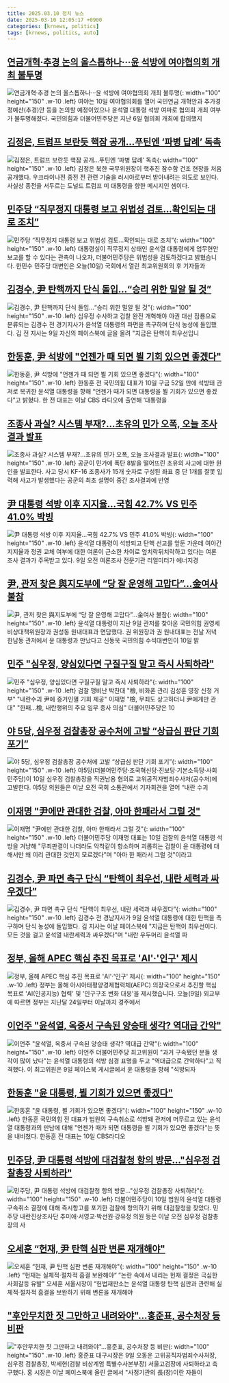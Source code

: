 ```yaml
---
title: 2025.03.10 정치 뉴스
date: 2025-03-10 12:05:17 +0900
categories: [krnews, politics]
tags: [krnews, politics, auto]
---
```

## [연금개혁·추경 논의 올스톱하나···윤 석방에 여야협의회 개최 불투명](https://n.news.naver.com/mnews/article/032/0003355619)

![연금개혁·추경 논의 올스톱하나···윤 석방에 여야협의회 개최 불투명](https://mimgnews.pstatic.net/image/origin/032/2025/03/10/3355619.jpg?type=nf220_150){: width="100" height="150" .w-10 .left}
여야는 10일 여야협의회를 열어 국민연금 개혁안과 추가경정예산(추경)안 등을 논의할 예정이었으나 윤석열 대통령 석방 여파로 협의회 개최 여부가 불투명해졌다. 국민의힘과 더불어민주당은 지난 6일 협의회 개최에 합의했지

## [김정은, 트럼프 보란듯 핵잠 공개…푸틴엔 ‘파병 답례’ 독촉](https://n.news.naver.com/mnews/article/025/0003425650)

![김정은, 트럼프 보란듯 핵잠 공개…푸틴엔 ‘파병 답례’ 독촉](https://mimgnews.pstatic.net/image/origin/025/2025/03/10/3425650.jpg?type=nf220_150){: width="100" height="150" .w-10 .left}
김정은 북한 국무위원장이 핵추진 잠수함 건조 현장을 처음 공개했다. 우크라이나전 종전 전 관련 기술을 러시아로부터 받아내려는 의도로 보인다. 사실상 종전을 서두르는 도널드 트럼프 미 대통령을 향한 메시지인 셈이다.

## [민주당 “직무정지 대통령 보고 위법성 검토…확인되는 대로 조치”](https://n.news.naver.com/mnews/article/056/0011907608)

![민주당 “직무정지 대통령 보고 위법성 검토…확인되는 대로 조치”](https://mimgnews.pstatic.net/image/origin/056/2025/03/10/11907608.jpg?type=nf220_150){: width="100" height="150" .w-10 .left}
대통령실이 직무정지 상태인 윤석열 대통령에게 업무현안보고를 할 수 있다는 관측이 나오자, 더불어민주당은 위법성을 검토하겠다고 밝혔습니다. 한민수 민주당 대변인은 오늘(10일) 국회에서 열린 최고위원회의 후 기자들과

## [김경수, 尹 탄핵까지 단식 돌입…“승리 위한 밀알 될 것”](https://n.news.naver.com/mnews/article/021/0002695141)

![김경수, 尹 탄핵까지 단식 돌입…“승리 위한 밀알 될 것”](https://mimgnews.pstatic.net/image/origin/021/2025/03/09/2695141.jpg?type=nf220_150){: width="100" height="150" .w-10 .left}
심우정 수사하고 검찰 완전 개혁해야 야권 대선 잠룡으로 분류되는 김경수 전 경기지사가 윤석열 대통령의 파면을 촉구하며 단식 농성에 돌입했다. 김 전 지사는 9일 자신의 페이스북에 글을 올려 "지금은 탄핵이 최우선입니

## [한동훈, 尹 석방에 "언젠가 때 되면 뵐 기회 있으면 좋겠다"](https://n.news.naver.com/mnews/article/011/0004459327)

![한동훈, 尹 석방에 "언젠가 때 되면 뵐 기회 있으면 좋겠다"](https://mimgnews.pstatic.net/image/origin/011/2025/03/10/4459327.jpg?type=nf220_150){: width="100" height="150" .w-10 .left}
한동훈 전 국민의힘 대표가 10일 구금 52일 만에 석방돼 관저로 복귀한 윤석열 대통령을 향해 “언젠가 때가 되면 대통령을 뵐 기회가 있으면 좋겠다”고 밝혔다. 한 전 대표는 이날 CBS 라디오에 출연해 ‘대통령을

## [조종사 과실? 시스템 부재?…초유의 민가 오폭, 오늘 조사결과 발표](https://n.news.naver.com/mnews/article/008/0005163199)

![조종사 과실? 시스템 부재?…초유의 민가 오폭, 오늘 조사결과 발표](https://mimgnews.pstatic.net/image/origin/008/2025/03/10/5163199.jpg?type=nf220_150){: width="100" height="150" .w-10 .left}
공군이 민가에 폭탄 8발을 떨어뜨린 초유의 사고에 대한 원인을 발표한다. 사고 당시 KF-16 조종사가 15개 숫자로 구성된 좌표 중 단 1개를 잘못 입력해 사고가 발생했다는 공군의 최초 설명이 중간 조사결과에 반영

## [尹 대통령 석방 이후 지지율…국힘 42.7% VS 민주 41.0% 박빙](https://n.news.naver.com/mnews/article/088/0000935081)

![尹 대통령 석방 이후 지지율…국힘 42.7% VS 민주 41.0% 박빙](https://mimgnews.pstatic.net/image/origin/088/2025/03/10/935081.jpg?type=nf220_150){: width="100" height="150" .w-10 .left}
윤석열 대통령이 석방되고 탄핵 선고를 앞둔 가운데 여야간 지지율과 정권 교체 여부에 대한 여론이 근소한 차이로 엎치락뒤치락하고 있다는 여론 조사 결과가 주목받고 있다. 9일 오전 여론조사 전문기관 리얼미터가 에너지경

## [尹, 관저 찾은 與지도부에 “당 잘 운영해 고맙다”…金여사 불참](https://n.news.naver.com/mnews/article/005/0001761981)

![尹, 관저 찾은 與지도부에 “당 잘 운영해 고맙다”…金여사 불참](https://mimgnews.pstatic.net/image/origin/005/2025/03/10/1761981.jpg?type=nf220_150){: width="100" height="150" .w-10 .left}
윤석열 대통령이 지난 9일 관저를 찾아온 국민의힘 권영세 비상대책위원장과 권성동 원내대표과 면담했다. 권 위원장과 권 원내대표는 전날 저녁 한남동 관저에서 윤 대통령과 만났다고 신동욱 국민의힘 수석대변인이 10일 밝

## [민주 "심우정, 양심있다면 구질구질 말고 즉시 사퇴하라"](https://n.news.naver.com/mnews/article/079/0004000042)

![민주 "심우정, 양심있다면 구질구질 말고 즉시 사퇴하라"](https://mimgnews.pstatic.net/image/origin/079/2025/03/10/4000042.jpg?type=nf220_150){: width="100" height="150" .w-10 .left}
검찰 맹비난 박찬대 "檢, 비화폰 관리 김성훈 영장 신청 거부" "내란수괴 尹에 증거인멸 기회 제공" 이재명 "檢, 무죄도 상고하더니 尹에게만 관대" "한패…檢, 내란행위의 주요 임무 종사 의심" 더불어민주당은 10

## [야 5당, 심우정 검찰총장 공수처에 고발 “상급심 판단 기회 포기”](https://n.news.naver.com/mnews/article/028/0002734840)

![야 5당, 심우정 검찰총장 공수처에 고발 “상급심 판단 기회 포기”](https://mimgnews.pstatic.net/image/origin/028/2025/03/10/2734840.jpg?type=nf220_150){: width="100" height="150" .w-10 .left}
야5당(더불어민주당·조국혁신당·진보당·기본소득당·사회민주당)이 10일 심우정 검찰총장을 직권남용 혐의로 고위공직자범죄수사처(공수처)에 고발한다. 야5당 의원들은 이날 오전 국회 소통관에서 기자회견을 열어 “내란 수괴

## [이재명 "尹에만 관대한 검찰, 아마 한패라서 그럴 것"](https://n.news.naver.com/mnews/article/660/0000080961)

![이재명 "尹에만 관대한 검찰, 아마 한패라서 그럴 것"](https://mimgnews.pstatic.net/image/origin/660/2025/03/10/80961.jpg?type=nf220_150){: width="100" height="150" .w-10 .left}
더불어민주당 이재명 대표는 10일 검찰의 윤석열 대통령 석방을 겨냥해 "무죄판결이 나더라도 악착같이 항소하며 괴롭히는 검찰이 윤 대통령에 대해서만 왜 이리 관대한 것인지 모르겠다"며 "아마 한 패라서 그럴 것"이라고

## [김경수, 尹 파면 촉구 단식 “탄핵이 최우선, 내란 세력과 싸우겠다”](https://n.news.naver.com/mnews/article/469/0000852783)

![김경수, 尹 파면 촉구 단식 “탄핵이 최우선, 내란 세력과 싸우겠다”](https://mimgnews.pstatic.net/image/origin/469/2025/03/09/852783.jpg?type=nf220_150){: width="100" height="150" .w-10 .left}
김경수 전 경남지사가 9일 윤석열 대통령에 대한 탄핵을 촉구하며 단식 농성에 돌입했다. 김 지사는 이날 페이스북에 "지금은 탄핵이 최우선이다. 모든 것을 걸고 윤석열 내란세력과 싸우겠다"며 "내란 우두머리 윤석열 파

## [정부, 올해 APEC 핵심 추진 목표로 'AI'·'인구' 제시](https://n.news.naver.com/mnews/article/374/0000428779)

![정부, 올해 APEC 핵심 추진 목표로 'AI'·'인구' 제시](https://mimgnews.pstatic.net/image/origin/374/2025/03/09/428779.jpg?type=nf220_150){: width="100" height="150" .w-10 .left}
정부는 올해 아시아태평양경제협력체(AEPC) 의장국으로서 추진할 핵심 목표로 'AI(인공지능) 협력' 및 '인구구조 변화 대응'을 제시했습니다. 오늘(9일) 외교부에 따르면 정부는 지난달 24일부터 이날까지 경주에서

## [이언주 "윤석열, 옥중서 구속된 양승태 생각? 역대급 간악"](https://n.news.naver.com/mnews/article/469/0000852854)

![이언주 "윤석열, 옥중서 구속된 양승태 생각? 역대급 간악"](https://mimgnews.pstatic.net/image/origin/469/2025/03/10/852854.jpg?type=nf220_150){: width="100" height="150" .w-10 .left}
이언주 더불어민주당 최고위원이 "과거 구속됐던 분들 생각이 많이 났다"는 윤석열 대통령의 석방 심경 표명을 두고 "역대급으로 간악하다"고 직격했다. 이 최고위원은 9일 페이스북 게시글에서 윤 대통령을 향해 "석방되자

## [한동훈 "윤 대통령, 뵐 기회가 있으면 좋겠다"](https://n.news.naver.com/mnews/article/119/0002931174)

![한동훈 "윤 대통령, 뵐 기회가 있으면 좋겠다"](https://mimgnews.pstatic.net/image/origin/119/2025/03/10/2931174.jpg?type=nf220_150){: width="100" height="150" .w-10 .left}
한동훈 국민의힘 전 대표가 법원의 구속취소로 석방돼 관저에 머무르고 있는 윤석열 대통령과의 만남에 대해 "언젠가 때가 되면 대통령을 뵐 기회가 있으면 좋겠다"는 뜻을 내비쳤다. 한동훈 전 대표는 10일 CBS라디오

## [민주당, 尹 대통령 석방에 대검찰청 항의 방문…"심우정 검찰총장 사퇴하라"](https://n.news.naver.com/mnews/article/277/0005558073)

![민주당, 尹 대통령 석방에 대검찰청 항의 방문…"심우정 검찰총장 사퇴하라"](https://mimgnews.pstatic.net/image/origin/277/2025/03/10/5558073.jpg?type=nf220_150){: width="100" height="150" .w-10 .left}
더불어민주당이 10일 법원의 윤석열 대통령 구속취소 결정에 대해 즉시항고를 포기한 검찰에 항의하기 위해 대검찰청을 찾았다. 민주당 내란진상조사단 추미애·서영교·박선원·강유정 의원 등은 이날 오전 심우정 검찰총장의 사

## [오세훈 “헌재, 尹 탄핵 심판 변론 재개해야"](https://n.news.naver.com/mnews/article/023/0003892505)

![오세훈 “헌재, 尹 탄핵 심판 변론 재개해야"](https://mimgnews.pstatic.net/image/origin/023/2025/03/10/3892505.jpg?type=nf220_150){: width="100" height="150" .w-10 .left}
“헌재는 실체적·절차적 흠결 보완해야“ ”논란 속에서 내리는 헌재 결정은 극심한 사회갈등 유발" 오세훈 서울시장이 “헌법재판소는 윤석열 대통령 탄핵 심판과 관련해 실체적·절차적 흠결을 보완하기 위해 변론을 재개해야

## ["후안무치한 짓 그만하고 내려와야"…홍준표, 공수처장 등 비판](https://n.news.naver.com/mnews/article/015/0005103955)

!["후안무치한 짓 그만하고 내려와야"…홍준표, 공수처장 등 비판](https://mimgnews.pstatic.net/image/origin/015/2025/03/09/5103955.jpg?type=nf220_150){: width="100" height="150" .w-10 .left}
홍준표 대구시장은 9일 오동운 고위공직자범죄수사처장, 심우정 검찰총장, 박세현(검찰 비상계엄 특별수사본부장) 서울고검장에 사퇴하라고 촉구했다. 홍 시장은 이날 페이스북에 올린 글에서 "사정기관의 長(장)이란 자들이

